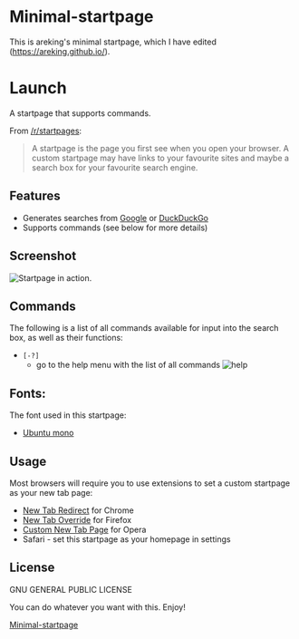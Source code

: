 # Minimal-startpage
This is areking's minimal startpage, which I have edited (https://areking.github.io/). 


# Launch

A startpage that supports commands.

From [/r/startpages](https://www.reddit.com/r/startpages):

> A startpage is the page you first see when you open your browser. A custom startpage may have links to your favourite sites and maybe a search box for your favourite search engine.

## Features

- Generates searches from [Google](https://google.com/) or  [DuckDuckGo](https://duckduckgo.com/)
- Supports commands (see below for more details)


## Screenshot

![Startpage in action.](http://i.imgur.com/2tvsI1g.png)

## Commands

The following is a list of all commands available for input into the search box, as well as their functions:

- `[-?]`
  - go to the help menu with the list of all commands
    ![help](http://i.imgur.com/uUhA3He.png)


## Fonts:
The font used in this startpage:
* [Ubuntu mono](https://www.fontsquirrel.com/fonts/ubuntu-mono)

## Usage

Most browsers will require you to use extensions to set a custom startpage as your new tab page:

- [New Tab Redirect](https://chrome.google.com/webstore/detail/new-tab-redirect/icpgjfneehieebagbmdbhnlpiopdcmna) for Chrome
- [New Tab Override](https://addons.mozilla.org/en-US/firefox/addon/new-tab-override/) for Firefox
- [Custom New Tab Page](https://addons.opera.com/en/extensions/details/custom-new-tab-page/) for Opera
- Safari - set this startpage as your homepage in settings


## License

GNU GENERAL PUBLIC LICENSE

You can do whatever you want with this. Enjoy!

[Minimal-startpage](https://redd.it/5oqz0b)




